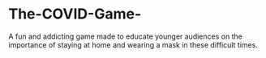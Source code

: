 # The-COVID-Game-
A fun and addicting game made to educate younger audiences on the importance of staying at home and wearing a mask in these difficult times.
